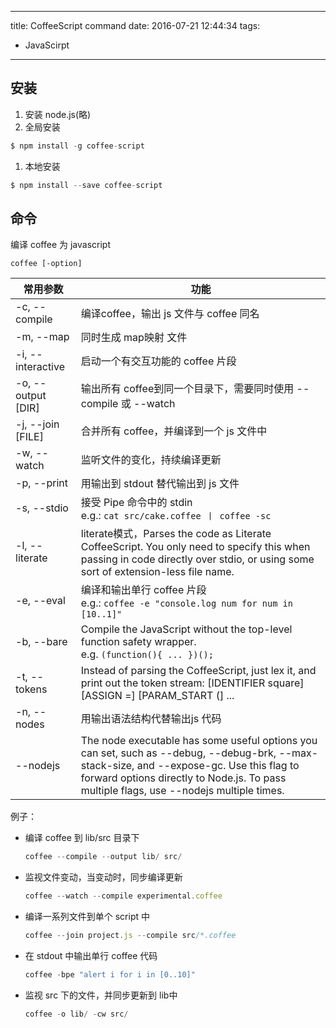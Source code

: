 ----
title: CoffeeScript command
date: 2016-07-21 12:44:34
tags:
- JavaScirpt
----
## 安装
1. 安装 node.js(略)
1. 全局安装
  ```JavaScript
  $ npm install -g coffee-script
  ```
1. 本地安装
  ```JavaScript
  $ npm install --save coffee-script
  ```
  
## 命令
编译 coffee 为 javascript
```
coffee [-option]
```
常用参数|功能
---|---
-c, --compile|编译coffee，输出 js 文件与 coffee 同名
-m, --map|同时生成 map映射 文件
-i, --interactive|启动一个有交互功能的 coffee 片段
-o, --output [DIR]|输出所有 coffee到同一个目录下，需要同时使用 --compile 或 --watch
-j, --join [FILE]| 合并所有 coffee，并编译到一个 js 文件中
-w, --watch|监听文件的变化，持续编译更新
-p, --print|用输出到 stdout 替代输出到 js 文件
-s, --stdio|接受 Pipe 命令中的 stdin <br>e.g.: `cat src/cake.coffee 丨 coffee -sc`
-l, --literate|literate模式，Parses the code as Literate CoffeeScript. You only need to specify this when passing in code directly over stdio, or using some sort of extension-less file name.
-e, --eval|编译和输出单行 coffee 片段<br>e.g.: `coffee -e "console.log num for num in [10..1]"`
-b, --bare|Compile the JavaScript without the top-level function safety wrapper. <br>e.g. `(function(){ ... })();`
-t, --tokens|Instead of parsing the CoffeeScript, just lex it, and print out the token stream: [IDENTIFIER square] [ASSIGN =] [PARAM_START (] ...
-n, --nodes|用输出语法结构代替输出js 代码
--nodejs|The node executable has some useful options you can set, such as --debug, --debug-brk, --max-stack-size, and --expose-gc. Use this flag to forward options directly to Node.js. To pass multiple flags, use --nodejs multiple times.

例子：
- 编译 coffee 到 lib/src 目录下
  ```JavaScript
  coffee --compile --output lib/ src/
  ```
- 监视文件变动，当变动时，同步编译更新
  ```JavaScript
  coffee --watch --compile experimental.coffee
  ```
- 编译一系列文件到单个 script 中
  ```JavaScript
  coffee --join project.js --compile src/*.coffee
  ```
- 在 stdout 中输出单行 coffee 代码
  ```JavaScript
  coffee -bpe "alert i for i in [0..10]"
  ```
- 监视 src 下的文件，并同步更新到 lib中
  ```JavaScript
  coffee -o lib/ -cw src/
  ```
